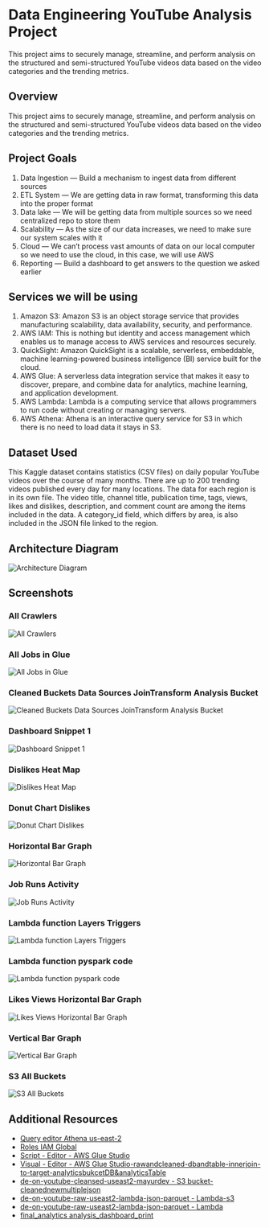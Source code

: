 # Data Engineering YouTube Analysis Project
This project aims to securely manage, streamline, and perform analysis on the structured and semi-structured YouTube videos data based on the video categories and the trending metrics.


## Overview

This project aims to securely manage, streamline, and perform analysis on the structured and semi-structured YouTube videos data based on the video categories and the trending metrics.

## Project Goals
1. Data Ingestion — Build a mechanism to ingest data from different sources
2. ETL System — We are getting data in raw format, transforming this data into the proper format
3. Data lake — We will be getting data from multiple sources so we need centralized repo to store them
4. Scalability — As the size of our data increases, we need to make sure our system scales with it
5. Cloud — We can’t process vast amounts of data on our local computer so we need to use the cloud, in this case, we will use AWS
6. Reporting — Build a dashboard to get answers to the question we asked earlier

## Services we will be using
1. Amazon S3: Amazon S3 is an object storage service that provides manufacturing scalability, data availability, security, and performance.
2. AWS IAM: This is nothing but identity and access management which enables us to manage access to AWS services and resources securely.
3. QuickSight: Amazon QuickSight is a scalable, serverless, embeddable, machine learning-powered business intelligence (BI) service built for the cloud.
4. AWS Glue: A serverless data integration service that makes it easy to discover, prepare, and combine data for analytics, machine learning, and application development.
5. AWS Lambda: Lambda is a computing service that allows programmers to run code without creating or managing servers.
6. AWS Athena: Athena is an interactive query service for S3 in which there is no need to load data it stays in S3.

## Dataset Used
This Kaggle dataset contains statistics (CSV files) on daily popular YouTube videos over the course of many months. There are up to 200 trending videos published every day for many locations. The data for each region is in its own file. The video title, channel title, publication time, tags, views, likes and dislikes, description, and comment count are among the items included in the data. A category_id field, which differs by area, is also included in the JSON file linked to the region.



## Architecture Diagram
![Architecture Diagram](https://github.com/mahanta-mayur/Youtube-Analysis-AWS/blob/main/Project/architecture.jpeg)



## Screenshots

### All Crawlers
![All Crawlers](https://github.com/mahanta-mayur/Youtube-Analysis-AWS/blob/main/Screenshots/All_Crawlers.png)

### All Jobs in Glue
![All Jobs in Glue](https://github.com/mahanta-mayur/Youtube-Analysis-AWS/blob/main/Screenshots/All_Jobs_in_Glue.png)

### Cleaned Buckets Data Sources JoinTransform Analysis Bucket
![Cleaned Buckets Data Sources JoinTransform Analysis Bucket](https://github.com/mahanta-mayur/Youtube-Analysis-AWS/blob/main/Screenshots/Cleaned_Buckets_Data_Sources_JoinTransform_Analysis_Bucket.png)

### Dashboard Snippet 1
![Dashboard Snippet 1](https://github.com/mahanta-mayur/Youtube-Analysis-AWS/blob/main/Screenshots/Dashboard_Snippet_1.png)

### Dislikes Heat Map
![Dislikes Heat Map](https://github.com/mahanta-mayur/Youtube-Analysis-AWS/blob/main/Screenshots/Dislikes_Heat_Map.png)

### Donut Chart Dislikes
![Donut Chart Dislikes](https://github.com/mahanta-mayur/Youtube-Analysis-AWS/blob/main/Screenshots/Donut_Chart_Dislikes.png)

### Horizontal Bar Graph
![Horizontal Bar Graph](https://github.com/mahanta-mayur/Youtube-Analysis-AWS/blob/main/Screenshots/Horizontal_Bar_Graph.png)

### Job Runs Activity
![Job Runs Activity](https://github.com/mahanta-mayur/Youtube-Analysis-AWS/blob/main/Screenshots/Job_Runs_Activity.png)

### Lambda function Layers Triggers
![Lambda function Layers Triggers](https://github.com/mahanta-mayur/Youtube-Analysis-AWS/blob/main/Screenshots/Lambda_function_Layers_Triggers.png)

### Lambda function pyspark code
![Lambda function pyspark code](https://github.com/mahanta-mayur/Youtube-Analysis-AWS/blob/main/Screenshots/Lambda_function_pyspark_code.png)

### Likes Views Horizontal Bar Graph
![Likes Views Horizontal Bar Graph](https://github.com/mahanta-mayur/Youtube-Analysis-AWS/blob/main/Screenshots/Likes_Views_Horizontal_Bar_Graph.png)

### Vertical Bar Graph
![Vertical Bar Graph](https://github.com/mahanta-mayur/Youtube-Analysis-AWS/blob/main/Screenshots/Vertical_Bar_Graph.png)

### S3 All Buckets
![S3 All Buckets](https://github.com/mahanta-mayur/Youtube-Analysis-AWS/blob/main/Screenshots/S3_All_Buckets.png)

## Additional Resources

- [Query editor Athena us-east-2](https://github.com/mahanta-mayur/Youtube-Analysis-AWS/blob/main/Screenshots/Query%20editor%20Athena%20us-east-2.pdf)
- [Roles IAM Global](https://github.com/mahanta-mayur/Youtube-Analysis-AWS/blob/main/Screenshots/Roles%20IAM%20Global.pdf)
- [Script - Editor - AWS Glue Studio](https://github.com/mahanta-mayur/Youtube-Analysis-AWS/blob/main/Screenshots/Script%20-%20Editor%20-%20AWS%20Glue%20Studio.pdf)
- [Visual - Editor - AWS Glue Studio-rawandcleaned-dbandtable-innerjoin-to-target-analyticsbukcetDB&analyticsTable](https://github.com/mahanta-mayur/Youtube-Analysis-AWS/blob/main/Screenshots/Visual%20-%20Editor%20-%20AWS%20Glue%20Studio-rawandcleaned-dbandtable-innerjoin-to-target-analyticsbukcetDB&analyticsTable.pdf)
- [de-on-youtube-cleansed-useast2-mayurdev - S3 bucket-cleanednewmultiplejson](https://github.com/mahanta-mayur/Youtube-Analysis-AWS/blob/main/Screenshots/de-on-youtube-cleansed-useast2-mayurdev%20-%20S3%20bucket-cleanednewmultiplejson.pdf)
- [de-on-youtube-raw-useast2-lambda-json-parquet - Lambda-s3](https://github.com/mahanta-mayur/Youtube-Analysis-AWS/blob/main/Screenshots/de-on-youtube-raw-useast2-lambda-json-parquet%20-%20Lambda-s3.pdf)
- [de-on-youtube-raw-useast2-lambda-json-parquet - Lambda](https://github.com/mahanta-mayur/Youtube-Analysis-AWS/blob/main/Screenshots/de-on-youtube-raw-useast2-lambda-json-parquet%20-%20Lambda.pdf)
- [final_analytics analysis_dashboard_print](https://github.com/mahanta-mayur/Youtube-Analysis-AWS/blob/main/Screenshots/final_analytics%20analysis_dashboard_print.pdf)





